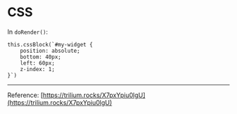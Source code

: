 # CSS
In `doRender()`:

```
this.cssBlock(`#my-widget {
	position: absolute;
    bottom: 40px;
    left: 60px;
    z-index: 1;
}`)
```

* * *

Reference: [https://trilium.rocks/X7pxYpiu0lgU](https://trilium.rocks/X7pxYpiu0lgU)